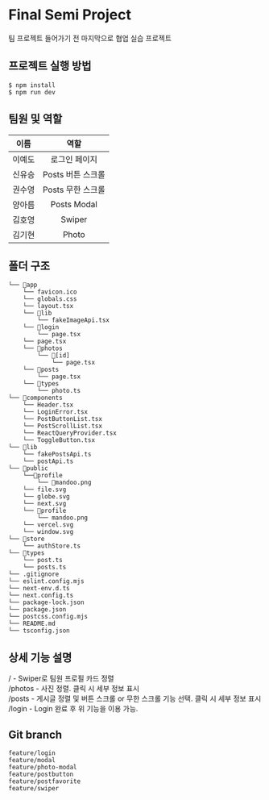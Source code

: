 # Final Semi Project

팀 프로젝트 들어가기 전 마지막으로 협업 실습 프로젝트

## 프로젝트 실행 방법

`$ npm install`
<br>
`$ npm run dev`

## 팀원 및 역할

|  이름  |       역할        |
| :----: | :---------------: |
| 이예도 |   로그인 페이지   |
| 신유승 | Posts 버튼 스크롤 |
| 권수영 | Posts 무한 스크롤 |
| 양아름 |    Posts Modal    |
| 김호영 |      Swiper       |
| 김기현 |       Photo       |

## 폴더 구조

```
└── 📁app
    └── favicon.ico
    └── globals.css
    └── layout.tsx
    └── 📁lib
        └── fakeImageApi.tsx
    └── 📁login
        └── page.tsx
    └── page.tsx
    └── 📁photos
        └── 📁[id]
            └── page.tsx
    └── 📁posts
        └── page.tsx
    └── 📁types
        └── photo.ts
└── 📁components
    └── Header.tsx
    └── LoginError.tsx
    └── PostButtonList.tsx
    └── PostScrollList.tsx
    └── ReactQueryProvider.tsx
    └── ToggleButton.tsx
└── 📁lib
    └── fakePostsApi.ts
    └── postApi.ts
└── 📁public
    └──📂profile
        └── 📜mandoo.png
    └── file.svg
    └── globe.svg
    └── next.svg
    └── 📁profile
        └── mandoo.png
    └── vercel.svg
    └── window.svg
└── 📁store
    └── authStore.ts
└── 📁types
    └── post.ts
    └── posts.ts
└── .gitignore
└── eslint.config.mjs
└── next-env.d.ts
└── next.config.ts
└── package-lock.json
└── package.json
└── postcss.config.mjs
└── README.md
└── tsconfig.json
```

## 상세 기능 설명

/ - Swiper로 팀원 프로필 카드 정렬
<br>
/photos - 사진 정렬. 클릭 시 세부 정보 표시
<br>
/posts - 게시글 정렬 및 버튼 스크롤 or 무한 스크롤 기능 선택. 클릭 시 세부 정보 표시
<br>
/login - Login 완료 후 위 기능을 이용 가능.

## Git branch

```
feature/login
feature/modal
feature/photo-modal
feature/postbutton
feature/postfavorite
feature/swiper
```
